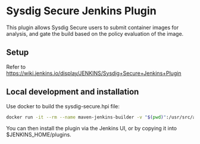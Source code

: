 # Sysdig Secure Jenkins Plugin

This plugin allows Sysdig Secure users to submit container images for
analysis, and gate the build based on the policy evaluation of the image.

## Setup

Refer to https://wiki.jenkins.io/display/JENKINS/Sysdig+Secure+Jenkins+Plugin

## Local development and installation

Use docker to build the sysdig-secure.hpi file:

```sh
docker run -it --rm --name maven-jenkins-builder -v "$(pwd)":/usr/src/app -w /usr/src/app maven:3.3-jdk-8 mvn package
```

You can then install the plugin via the Jenkins UI, or by copying it into $JENKINS_HOME/plugins.
